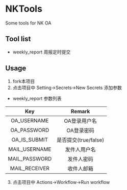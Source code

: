 # NKTools
Some tools for NK OA

## Tool list
- weekly_report 周报定时提交

## Usage
1. fork本项目
2. 点击项目中 Setting->Secrets->New Secrets 添加参数

- weekly_report 参数列表

| Key | Remark |
|:-:|:-:|
| OA_USERNAME | OA登录用户名 |
| OA_PASSWORD | OA登录密码 |
| OA_IS_SUBMIT | 是否提交(true/false) |
| MAIL_USERNAME | 发件人用户名 |
| MAIL_PASSWORD | 发件人密码 |
| MAIL_RECEIVER | 收件人邮箱 |

3. 点击项目中 Actions->Workflow->Run workflow